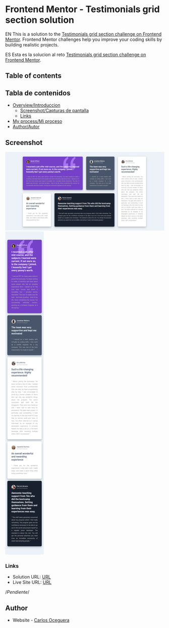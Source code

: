 # Frontend Mentor - Testimonials grid section solution
EN
This is a solution to the [Testimonials grid section challenge on Frontend Mentor](https://www.frontendmentor.io/challenges/testimonials-grid-section-Nnw6J7Un7). Frontend Mentor challenges help you improve your coding skills by building realistic projects. 

ES
Esta es la solucion al reto [Testimonials grid section challenge on Frontend Mentor](https://www.frontendmentor.io/challenges/testimonials-grid-section-Nnw6J7Un7).

## Table of contents
## Tabla de contenidos
- [Overview/Introduccion](#overview)
  - [Screenshot/Capturas de pantalla](#screenshot)
  - [Links](#links)
- [My process/Mi proceso](#my-process)
- [Author/Autor](#author)

## Screenshot

![Desktop/Escritorio](design/desktop-design.jpg)
![Mobile/Movil](design/mobile-design.png)

### Links

- Solution URL: [URL](https://github.com/chefoce/testimonials-grid-section-main)
- Live Site URL: [URL](https://chefoce.github.io/testimonials-grid-section-main/)

/*Pendiente*/
## Author

- Website - [Carlos Oceguera](https://www.your-site.com)
